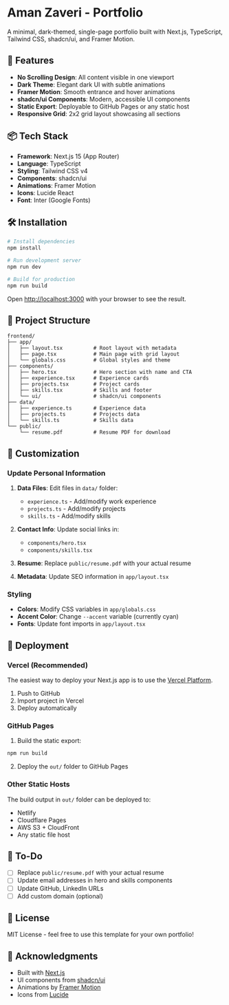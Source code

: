 # Aman Zaveri - Portfolio

A minimal, dark-themed, single-page portfolio built with Next.js, TypeScript, Tailwind CSS, shadcn/ui, and Framer Motion.

## 🚀 Features

- **No Scrolling Design**: All content visible in one viewport
- **Dark Theme**: Elegant dark UI with subtle animations
- **Framer Motion**: Smooth entrance and hover animations
- **shadcn/ui Components**: Modern, accessible UI components
- **Static Export**: Deployable to GitHub Pages or any static host
- **Responsive Grid**: 2x2 grid layout showcasing all sections

## 📦 Tech Stack

- **Framework**: Next.js 15 (App Router)
- **Language**: TypeScript
- **Styling**: Tailwind CSS v4
- **Components**: shadcn/ui
- **Animations**: Framer Motion
- **Icons**: Lucide React
- **Font**: Inter (Google Fonts)

## 🛠️ Installation

```bash
# Install dependencies
npm install

# Run development server
npm run dev

# Build for production
npm run build
```

Open [http://localhost:3000](http://localhost:3000) with your browser to see the result.

## 📁 Project Structure

```
frontend/
├── app/
│   ├── layout.tsx          # Root layout with metadata
│   ├── page.tsx            # Main page with grid layout
│   └── globals.css         # Global styles and theme
├── components/
│   ├── hero.tsx            # Hero section with name and CTA
│   ├── experience.tsx      # Experience cards
│   ├── projects.tsx        # Project cards
│   ├── skills.tsx          # Skills and footer
│   └── ui/                 # shadcn/ui components
├── data/
│   ├── experience.ts       # Experience data
│   ├── projects.ts         # Projects data
│   └── skills.ts           # Skills data
└── public/
    └── resume.pdf          # Resume PDF for download
```

## 🎨 Customization

### Update Personal Information

1. **Data Files**: Edit files in `data/` folder:
   - `experience.ts` - Add/modify work experience
   - `projects.ts` - Add/modify projects
   - `skills.ts` - Add/modify skills

2. **Contact Info**: Update social links in:
   - `components/hero.tsx`
   - `components/skills.tsx`

3. **Resume**: Replace `public/resume.pdf` with your actual resume

4. **Metadata**: Update SEO information in `app/layout.tsx`

### Styling

- **Colors**: Modify CSS variables in `app/globals.css`
- **Accent Color**: Change `--accent` variable (currently cyan)
- **Fonts**: Update font imports in `app/layout.tsx`

## 🚀 Deployment

### Vercel (Recommended)

The easiest way to deploy your Next.js app is to use the [Vercel Platform](https://vercel.com/new).

1. Push to GitHub
2. Import project in Vercel
3. Deploy automatically

### GitHub Pages

1. Build the static export:
```bash
npm run build
```

2. Deploy the `out/` folder to GitHub Pages

### Other Static Hosts

The build output in `out/` folder can be deployed to:
- Netlify
- Cloudflare Pages
- AWS S3 + CloudFront
- Any static file host

## 📝 To-Do

- [ ] Replace `public/resume.pdf` with your actual resume
- [ ] Update email addresses in hero and skills components
- [ ] Update GitHub, LinkedIn URLs
- [ ] Add custom domain (optional)

## 📄 License

MIT License - feel free to use this template for your own portfolio!

## 🙏 Acknowledgments

- Built with [Next.js](https://nextjs.org/)
- UI components from [shadcn/ui](https://ui.shadcn.com/)
- Animations by [Framer Motion](https://www.framer.com/motion/)
- Icons from [Lucide](https://lucide.dev/)
